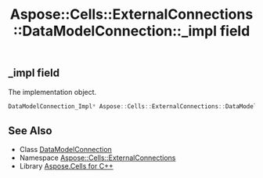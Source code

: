 ﻿---
title: Aspose::Cells::ExternalConnections::DataModelConnection::_impl field
linktitle: _impl
second_title: Aspose.Cells for C++ API Reference
description: 'Aspose::Cells::ExternalConnections::DataModelConnection::_impl field. The implementation object in C++.'
type: docs
weight: 1300
url: /cpp/aspose.cells.externalconnections/datamodelconnection/_impl/
---
## _impl field


The implementation object.

```cpp
DataModelConnection_Impl* Aspose::Cells::ExternalConnections::DataModelConnection::_impl
```

## See Also

* Class [DataModelConnection](../)
* Namespace [Aspose::Cells::ExternalConnections](../../)
* Library [Aspose.Cells for C++](../../../)
